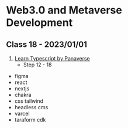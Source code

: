 # Web3.0 and Metaverse Development

## Class 18 - 2023/01/01

1. [Learn Typescript by Panaverse](https://github.com/panaverse/learn-typescript)
   - Step 12 - 18

- figma
- react
- nextjs
- chakra
- css tailwind
- headless cms
- varcel
- taraform cdk